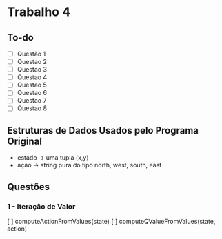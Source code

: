 # Trabalho 4

## To-do

+ [ ] Questão 1
+ [ ] Questao 2
+ [ ] Questao 3
+ [ ] Questao 4
+ [ ] Questao 5
+ [ ] Questao 6
+ [ ] Questao 7
+ [ ] Questao 8

## Estruturas de Dados Usados pelo Programa Original

+ estado -> uma tupla (x,y)
+ ação -> string pura do tipo north, west, south, east

## Questões

### 1 - Iteração de Valor

[ ] computeActionFromValues(state)
[ ] computeQValueFromValues(state, action)


